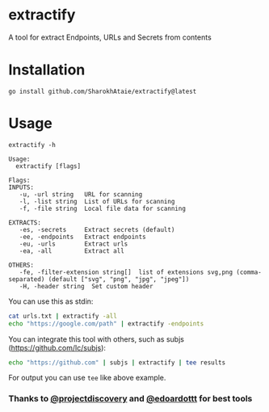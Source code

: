 # extractify

A tool for extract Endpoints, URLs and Secrets from contents

# Installation

```
go install github.com/SharokhAtaie/extractify@latest
```

# Usage

```
extractify -h
```

```
Usage:
  extractify [flags]

Flags:
INPUTS:
   -u, -url string   URL for scanning
   -l, -list string  List of URLs for scanning
   -f, -file string  Local file data for scanning

EXTRACTS:
   -es, -secrets     Extract secrets (default)
   -ee, -endpoints   Extract endpoints
   -eu, -urls        Extract urls
   -ea, -all         Extract all

OTHERS:
   -fe, -filter-extension string[]  list of extensions svg,png (comma-separated) (default ["svg", "png", "jpg", "jpeg"])
   -H, -header string  Set custom header
```

You can use this as stdin:

```bash
cat urls.txt | extractify -all
echo "https://google.com/path" | extractify -endpoints
```

You can integrate this tool with others, such as subjs (https://github.com/lc/subjs):

```bash
echo "https://github.com" | subjs | extractify | tee results
```

For output you can use `tee` like above example.

### Thanks to [@projectdiscovery](https://github.com/projectdiscovery/) and [@edoardottt](https://github.com/edoardottt/) for best tools
